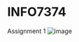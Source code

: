# INFO7374
Assignment 1
![image](https://github.com/user-attachments/assets/99218da5-d4c5-4b19-89ba-521f94842bf4)
